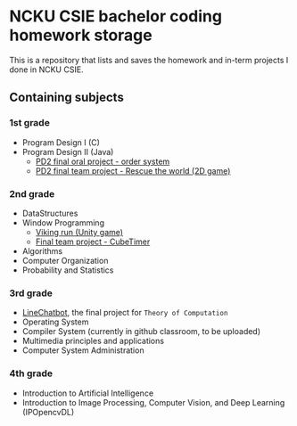 # NCKU CSIE bachelor coding homework storage

This is a repository that lists and saves the homework and in-term projects I done in NCKU CSIE.

## Containing subjects

### 1st grade

* Program Design I (C)
* Program Design II (Java)
    - [PD2 final oral project - order system](https://github.com/randyuncle/PD2-Final-Oral-Project---OrderSystem)
    - [PD2 final team project - Rescue the world (2D game)](https://github.com/randyuncle/PD2-final-group-project)

### 2nd grade

* DataStructures
* Window Programming
    - [Viking run (Unity game)](https://github.com/randyuncle/F74094017_Unity_v4)
    - [Final team project - CubeTimer](https://github.com/randyuncle/Cubetimer-1)
* Algorithms
* Computer Organization
* Probability and Statistics

### 3rd grade

* [LineChatbot](https://github.com/randyuncle/LineChatbot), the final project for `Theory of Computation`
* Operating System
* Compiler System (currently in github classroom, to be uploaded)
* Multimedia principles and applications
* Computer System Administration

### 4th grade

* Introduction to Artificial Intelligence
* Introduction to Image Processing, Computer Vision, and Deep Learning (IPOpencvDL)

